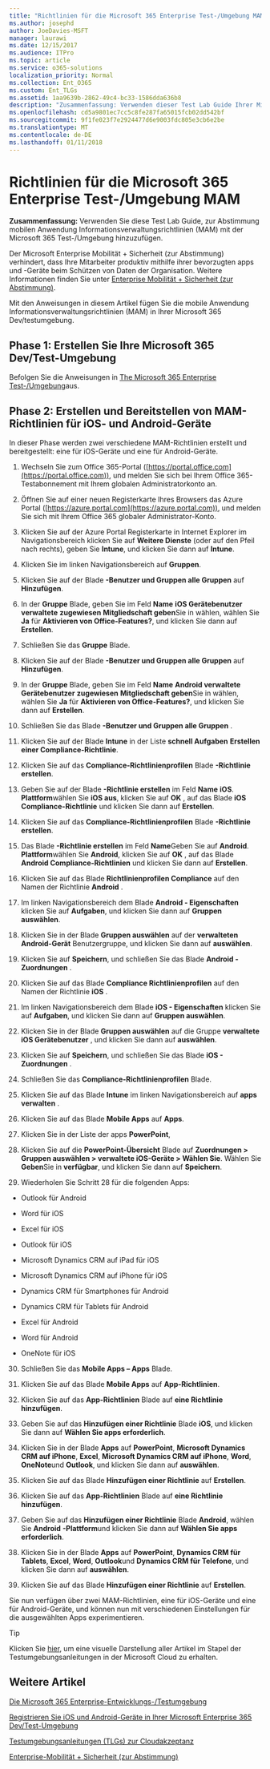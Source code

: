 ```yaml
---
title: "Richtlinien für die Microsoft 365 Enterprise Test-/Umgebung MAM"
ms.author: josephd
author: JoeDavies-MSFT
manager: laurawi
ms.date: 12/15/2017
ms.audience: ITPro
ms.topic: article
ms.service: o365-solutions
localization_priority: Normal
ms.collection: Ent_O365
ms.custom: Ent_TLGs
ms.assetid: 1aa9639b-2862-49c4-bc33-1586dda636b8
description: "Zusammenfassung: Verwenden dieser Test Lab Guide Ihrer Microsoft 365 Test-/Umgebung zur Abstimmung mobilen Anwendung Informationsverwaltungsrichtlinien (MAM) hinzufügen."
ms.openlocfilehash: cd5a9801ec7cc5c8fe287fa65015fcb02dd542bf
ms.sourcegitcommit: 9f1fe023f7e2924477d6e9003fdc805e3cb6e2be
ms.translationtype: MT
ms.contentlocale: de-DE
ms.lasthandoff: 01/11/2018
---
```

# <a name="mam-policies-for-your-microsoft-365-enterprise-devtest-environment"></a>Richtlinien für die Microsoft 365 Enterprise Test-/Umgebung MAM

 **Zusammenfassung:** Verwenden Sie diese Test Lab Guide, zur Abstimmung mobilen Anwendung Informationsverwaltungsrichtlinien (MAM) mit der Microsoft 365 Test-/Umgebung hinzuzufügen.
  
Der Microsoft Enterprise Mobilität + Sicherheit (zur Abstimmung) verhindert, dass Ihre Mitarbeiter produktiv mithilfe ihrer bevorzugten apps und -Geräte beim Schützen von Daten der Organisation. Weitere Informationen finden Sie unter [Enterprise Mobilität + Sicherheit (zur Abstimmung)](https://www.microsoft.com/cloud-platform/enterprise-mobility-security).
  
Mit den Anweisungen in diesem Artikel fügen Sie die mobile Anwendung Informationsverwaltungsrichtlinien (MAM) in Ihrer Microsoft 365 Dev/testumgebung.
  
## <a name="phase-1-build-out-your-microsoft-365-devtest-environment"></a>Phase 1: Erstellen Sie Ihre Microsoft 365 Dev/Test-Umgebung

Befolgen Sie die Anweisungen in [The Microsoft 365 Enterprise Test-/Umgebung](the-microsoft-365-enterprise-dev-test-environment.md)aus.
  
## <a name="phase-2-create-and-deploy-mam-policies-for-ios-and-android-devices"></a>Phase 2: Erstellen und Bereitstellen von MAM-Richtlinien für iOS- und Android-Geräte

In dieser Phase werden zwei verschiedene MAM-Richtlinien erstellt und bereitgestellt: eine für iOS-Geräte und eine für Android-Geräte.
  
1. Wechseln Sie zum Office 365-Portal ([https://portal.office.com](https://portal.office.com)), und melden Sie sich bei Ihrem Office 365-Testabonnement mit Ihrem globalen Administratorkonto an.
    
2. Öffnen Sie auf einer neuen Registerkarte Ihres Browsers das Azure Portal ([https://azure.portal.com](https://azure.portal.com)), und melden Sie sich mit Ihrem Office 365 globaler Administrator-Konto.
    
3. Klicken Sie auf der Azure Portal Registerkarte in Internet Explorer im Navigationsbereich klicken Sie auf **Weitere Dienste** (oder auf den Pfeil nach rechts), geben Sie **Intune**, und klicken Sie dann auf **Intune**.
    
4. Klicken Sie im linken Navigationsbereich auf **Gruppen**.
    
5. Klicken Sie auf der Blade **-Benutzer und Gruppen alle Gruppen** auf **Hinzufügen**.
    
6. In der **Gruppe** Blade, geben Sie im Feld **Name** **iOS Gerätebenutzer verwaltete** **zugewiesen** **Mitgliedschaft geben**Sie in wählen, wählen Sie **Ja** für **Aktivieren von Office-Features?**, und klicken Sie dann auf **Erstellen**. 
    
7. Schließen Sie das **Gruppe** Blade.
    
8. Klicken Sie auf der Blade **-Benutzer und Gruppen alle Gruppen** auf **Hinzufügen**.
    
9. In der **Gruppe** Blade, geben Sie im Feld **Name** **Android verwaltete Gerätebenutzer** **zugewiesen** **Mitgliedschaft geben**Sie in wählen, wählen Sie **Ja** für **Aktivieren von Office-Features?**, und klicken Sie dann auf **Erstellen**.
    
10. Schließen Sie das Blade **-Benutzer und Gruppen alle Gruppen** .
    
11. Klicken Sie auf der Blade **Intune** in der Liste **schnell Aufgaben** **Erstellen einer Compliance-Richtlinie**.
    
12. Klicken Sie auf das **Compliance-Richtlinienprofilen** Blade **-Richtlinie erstellen**.
    
13. Geben Sie auf der Blade **-Richtlinie erstellen** im Feld **Name** **iOS**. **Plattform**wählen Sie **iOS aus**, klicken Sie auf **OK** , auf das Blade **iOS Compliance-Richtlinie** und klicken Sie dann auf **Erstellen**.
    
14. Klicken Sie auf das **Compliance-Richtlinienprofilen** Blade **-Richtlinie erstellen**.
    
15. Das Blade **-Richtlinie erstellen** im Feld **Name**Geben Sie auf **Android**. **Plattform**wählen Sie **Android**, klicken Sie auf **OK** , auf das Blade **Android Compliance-Richtlinien** und klicken Sie dann auf **Erstellen**.
    
16. Klicken Sie auf das Blade **Richtlinienprofilen Compliance** auf den Namen der Richtlinie **Android** .
    
17. Im linken Navigationsbereich dem Blade **Android - Eigenschaften** klicken Sie auf **Aufgaben**, und klicken Sie dann auf **Gruppen auswählen**.
    
18. Klicken Sie in der Blade **Gruppen auswählen** auf der **verwalteten Android-Gerät** Benutzergruppe, und klicken Sie dann auf **auswählen**.
    
19. Klicken Sie auf **Speichern**, und schließen Sie das Blade **Android - Zuordnungen** .
    
20. Klicken Sie auf das Blade **Compliance Richtlinienprofilen** auf den Namen der Richtlinie **iOS** .
    
21. Im linken Navigationsbereich dem Blade **iOS - Eigenschaften** klicken Sie auf **Aufgaben**, und klicken Sie dann auf **Gruppen auswählen**.
    
22. Klicken Sie in der Blade **Gruppen auswählen** auf die Gruppe **verwaltete iOS Gerätebenutzer** , und klicken Sie dann auf **auswählen**.
    
23. Klicken Sie auf **Speichern**, und schließen Sie das Blade **iOS - Zuordnungen** .
    
24. Schließen Sie das **Compliance-Richtlinienprofilen** Blade.
    
25. Klicken Sie auf das Blade **Intune** im linken Navigationsbereich auf **apps verwalten** .
    
26. Klicken Sie auf das Blade **Mobile Apps** auf **Apps**.
    
27. Klicken Sie in der Liste der apps **PowerPoint**, 
    
28. Klicken Sie auf die **PowerPoint-Übersicht** Blade auf **Zuordnungen > Gruppen auswählen > verwaltete iOS-Geräte > Wählen Sie**. Wählen Sie **Geben**Sie in **verfügbar**, und klicken Sie dann auf **Speichern**.
    
29. Wiederholen Sie Schritt 28 für die folgenden Apps:
    
  - Outlook für Android
    
  - Word für iOS
    
  - Excel für iOS
    
  - Outlook für iOS
    
  - Microsoft Dynamics CRM auf iPad für iOS
    
  - Microsoft Dynamics CRM auf iPhone für iOS
    
  - Dynamics CRM für Smartphones für Android
    
  - Dynamics CRM für Tablets für Android
    
  - Excel für Android
    
  - Word für Android
    
  - OneNote für iOS
    
30. Schließen Sie das **Mobile Apps – Apps** Blade.
    
31. Klicken Sie auf das Blade **Mobile Apps** auf **App-Richtlinien**.
    
32. Klicken Sie auf das **App-Richtlinien** Blade auf **eine Richtlinie hinzufügen**.
    
33. Geben Sie auf das **Hinzufügen einer Richtlinie** Blade **iOS**, und klicken Sie dann auf **Wählen Sie apps erforderlich**.
    
34. Klicken Sie in der Blade **Apps** auf **PowerPoint**, **Microsoft Dynamics CRM auf iPhone**, **Excel**, **Microsoft Dynamics CRM auf iPhone**, **Word**, **OneNote**und **Outlook**, und klicken Sie dann auf **auswählen**.
    
35. Klicken Sie auf das Blade **Hinzufügen einer Richtlinie** auf **Erstellen**.
    
36. Klicken Sie auf das **App-Richtlinien** Blade auf **eine Richtlinie hinzufügen**.
    
37. Geben Sie auf das **Hinzufügen einer Richtlinie** Blade **Android**, wählen Sie **Android** **-Plattform**und klicken Sie dann auf **Wählen Sie apps erforderlich**.
    
38. Klicken Sie in der Blade **Apps** auf **PowerPoint**, **Dynamics CRM für Tablets**, **Excel**, **Word**, **Outlook**und **Dynamics CRM für Telefone**, und klicken Sie dann auf **auswählen**.
    
39. Klicken Sie auf das Blade **Hinzufügen einer Richtlinie** auf **Erstellen**.
    
Sie nun verfügen über zwei MAM-Richtlinien, eine für iOS-Geräte und eine für Android-Geräte, und können nun mit verschiedenen Einstellungen für die ausgewählten Apps experimentieren.
  
> [!TIP]
> Klicken Sie [hier](http://aka.ms/catlgstack), um eine visuelle Darstellung aller Artikel im Stapel der Testumgebungsanleitungen in der Microsoft Cloud zu erhalten.
  
## <a name="see-also"></a>Weitere Artikel

[Die Microsoft 365 Enterprise-Entwicklungs-/Testumgebung](the-microsoft-365-enterprise-dev-test-environment.md)
  
[Registrieren Sie iOS und Android-Geräte in Ihrer Microsoft Enterprise 365 Dev/Test-Umgebung](enroll-ios-and-android-devices-in-your-microsoft-enterprise-365-dev-test-environ.md)
  
[Testumgebungsanleitungen (TLGs) zur Cloudakzeptanz](cloud-adoption-test-lab-guides-tlgs.md)

[Enterprise-Mobilität + Sicherheit (zur Abstimmung)](https://www.microsoft.com/cloud-platform/enterprise-mobility-security)


